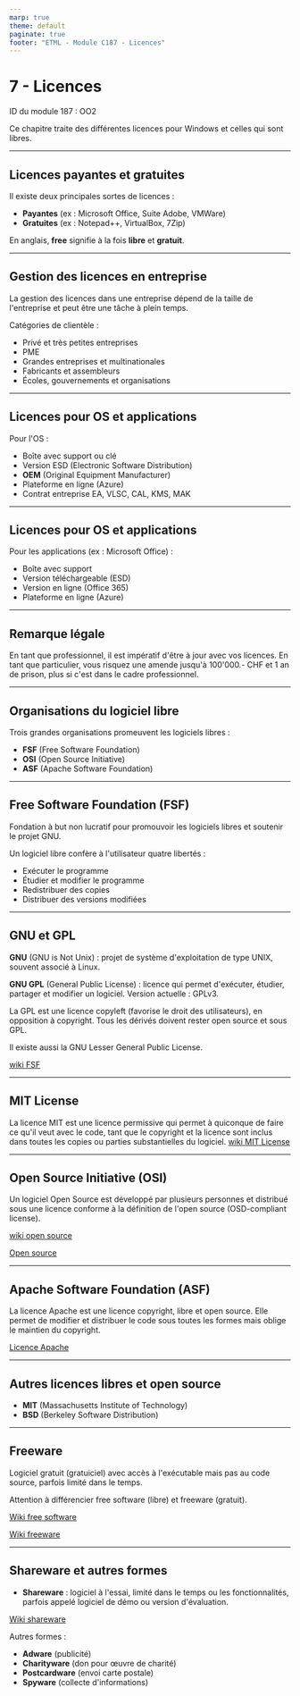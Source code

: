 ```yaml
---
marp: true
theme: default
paginate: true
footer: "ETML - Module C187 - Licences"
---
```


<!-- header: "Module 187 - Licences" -->
# 7 - Licences

ID du module 187 : OO2

Ce chapitre traite des différentes licences pour Windows et celles qui sont libres.

---

## Licences payantes et gratuites

Il existe deux principales sortes de licences :
- **Payantes** (ex : Microsoft Office, Suite Adobe, VMWare)
- **Gratuites** (ex : Notepad++, VirtualBox, 7Zip)

En anglais, **free** signifie à la fois **libre** et **gratuit**.

---

## Gestion des licences en entreprise

La gestion des licences dans une entreprise dépend de la taille de l'entreprise et peut être une tâche à plein temps.

Catégories de clientèle :
- Privé et très petites entreprises
- PME
- Grandes entreprises et multinationales
- Fabricants et assembleurs
- Écoles, gouvernements et organisations

---

## Licences pour OS et applications

Pour l'OS :
- Boîte avec support ou clé
- Version ESD (Electronic Software Distribution)
- **OEM** (Original Equipment Manufacturer)
- Plateforme en ligne (Azure)
- Contrat entreprise EA, VLSC, CAL, KMS, MAK

---

## Licences pour OS et applications

Pour les applications (ex : Microsoft Office) :
- Boîte avec support
- Version téléchargeable (ESD)
- Version en ligne (Office 365)
- Plateforme en ligne (Azure)

---

## Remarque légale

En tant que professionnel, il est impératif d'être à jour avec vos licences.
En tant que particulier, vous risquez une amende jusqu'à 100'000.- CHF et 1 an de prison, plus si c'est dans le cadre professionnel.

---

## Organisations du logiciel libre

Trois grandes organisations promeuvent les logiciels libres :
- **FSF** (Free Software Foundation)
- **OSI** (Open Source Initiative)
- **ASF** (Apache Software Foundation)

---

## Free Software Foundation (FSF)

Fondation à but non lucratif pour promouvoir les logiciels libres et soutenir le projet GNU.

Un logiciel libre confère à l'utilisateur quatre libertés :
- Exécuter le programme
- Étudier et modifier le programme
- Redistribuer des copies
- Distribuer des versions modifiées

---

## GNU et GPL

**GNU** (GNU is Not Unix) : projet de système d'exploitation de type UNIX, souvent associé à Linux.

**GNU GPL** (General Public License) : licence qui permet d'exécuter, étudier, partager et modifier un logiciel. Version actuelle : GPLv3.

La GPL est une licence copyleft (favorise le droit des utilisateurs), en opposition à copyright. Tous les dérivés doivent rester open source et sous GPL.

Il existe aussi la GNU Lesser General Public License.

[wiki FSF](https://fr.wikipedia.org/wiki/Free_Software_Foundation)

---

## MIT License

La licence MIT est une licence permissive qui permet à quiconque de faire ce qu'il veut avec le code, tant que le copyright et la licence sont inclus dans toutes les copies ou parties substantielles du logiciel.
[wiki MIT License](https://fr.wikipedia.org/wiki/MIT_License)


---

## Open Source Initiative (OSI)

Un logiciel Open Source est développé par plusieurs personnes et distribué sous une licence conforme à la définition de l'open source (OSD-compliant license).

[wiki open source](https://fr.wikipedia.org/wiki/Open_source)

[Open source](https://opensource.org/)

---

## Apache Software Foundation (ASF)

La licence Apache est une licence copyright, libre et open source. Elle permet de modifier et distribuer le code sous toutes les formes mais oblige le maintien du copyright.

[Licence Apache](https://www.apache.org/licenses/LICENSE-2.0)

---

## Autres licences libres et open source

- **MIT** (Massachusetts Institute of Technology)
- **BSD** (Berkeley Software Distribution)

---

## Freeware

Logiciel gratuit (gratuiciel) avec accès à l'exécutable mais pas au code source, parfois limité dans le temps.

Attention à différencier free software (libre) et freeware (gratuit).

[Wiki free software](https://fr.wikipedia.org/wiki/Logiciel_libre)

[Wiki freeware](https://fr.wikipedia.org/wiki/Freeware)

---

## Shareware et autres formes

- **Shareware** : logiciel à l'essai, limité dans le temps ou les fonctionnalités, parfois appelé logiciel de démo ou version d'évaluation.

[Wiki shareware](https://fr.wikipedia.org/wiki/Shareware)

Autres formes :
- **Adware** (publicité)
- **Charityware** (don pour œuvre de charité)
- **Postcardware** (envoi carte postale)
- **Spyware** (collecte d'informations)

